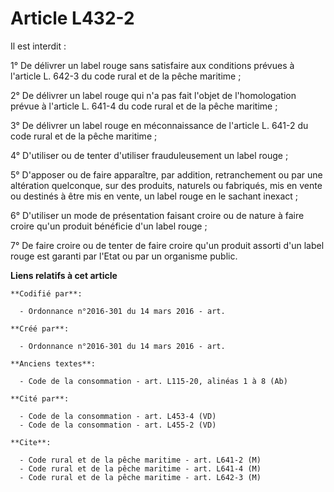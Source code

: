# Article L432-2

Il est interdit :

1° De délivrer un label rouge sans satisfaire aux conditions prévues à l'article L. 642-3 du code rural et de la pêche
maritime ;

2° De délivrer un label rouge qui n'a pas fait l'objet de l'homologation prévue à l'article L. 641-4 du code rural et de la
pêche maritime ;

3° De délivrer un label rouge en méconnaissance de l'article L. 641-2 du code rural et de la pêche maritime ;

4° D'utiliser ou de tenter d'utiliser frauduleusement un label rouge ;

5° D'apposer ou de faire apparaître, par addition, retranchement ou par une altération quelconque, sur des produits, naturels
ou fabriqués, mis en vente ou destinés à être mis en vente, un label rouge en le sachant inexact ;

6° D'utiliser un mode de présentation faisant croire ou de nature à faire croire qu'un produit bénéficie d'un label rouge ;

7° De faire croire ou de tenter de faire croire qu'un produit assorti d'un label rouge est garanti par l'Etat ou par un
organisme public.

**Liens relatifs à cet article**

	**Codifié par**:

	  - Ordonnance n°2016-301 du 14 mars 2016 - art.

	**Créé par**:

	  - Ordonnance n°2016-301 du 14 mars 2016 - art.

	**Anciens textes**:

	  - Code de la consommation - art. L115-20, alinéas 1 à 8 (Ab)

	**Cité par**:

	  - Code de la consommation - art. L453-4 (VD)
	  - Code de la consommation - art. L455-2 (VD)

	**Cite**:

	  - Code rural et de la pêche maritime - art. L641-2 (M)
	  - Code rural et de la pêche maritime - art. L641-4 (M)
	  - Code rural et de la pêche maritime - art. L642-3 (M)
